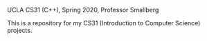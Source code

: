 UCLA CS31 (C++), Spring 2020, Professor Smallberg

This is a repository for my CS31 (Introduction to Computer Science) projects.
